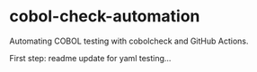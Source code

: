 # cobol-check-automation
Automating COBOL testing with cobolcheck and GitHub Actions.

First step: readme update for yaml testing...
